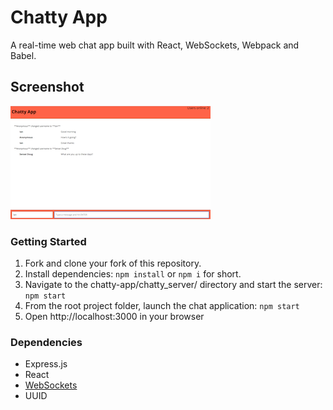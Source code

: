 # Chatty App

A real-time web chat app built with React, WebSockets, Webpack and Babel.

## Screenshot
[![alt text](https://raw.githubusercontent.com/1andee/chatty-app/master/docs/index_thumb.png "Index")](https://raw.githubusercontent.com/1andee/chatty-app/master/docs/index.png)

### Getting Started
1. Fork and clone your fork of this repository.
2. Install dependencies: `npm install` or `npm i` for short.
3. Navigate to the chatty-app/chatty_server/ directory and start the server: `npm start`
4. From the root project folder, launch the chat application: `npm start`
5. Open http://localhost:3000 in your browser

### Dependencies

* Express.js
* React
* [WebSockets](https://github.com/websockets/ws)
* UUID
